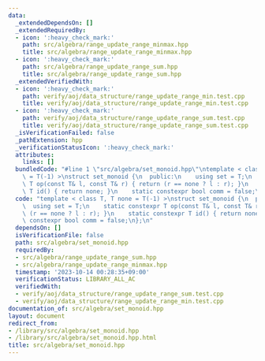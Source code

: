 ```yaml
---
data:
  _extendedDependsOn: []
  _extendedRequiredBy:
  - icon: ':heavy_check_mark:'
    path: src/algebra/range_update_range_minmax.hpp
    title: src/algebra/range_update_range_minmax.hpp
  - icon: ':heavy_check_mark:'
    path: src/algebra/range_update_range_sum.hpp
    title: src/algebra/range_update_range_sum.hpp
  _extendedVerifiedWith:
  - icon: ':heavy_check_mark:'
    path: verify/aoj/data_structure/range_update_range_min.test.cpp
    title: verify/aoj/data_structure/range_update_range_min.test.cpp
  - icon: ':heavy_check_mark:'
    path: verify/aoj/data_structure/range_update_range_sum.test.cpp
    title: verify/aoj/data_structure/range_update_range_sum.test.cpp
  _isVerificationFailed: false
  _pathExtension: hpp
  _verificationStatusIcon: ':heavy_check_mark:'
  attributes:
    links: []
  bundledCode: "#line 1 \"src/algebra/set_monoid.hpp\"\ntemplate < class T, T none\
    \ = T(-1) >\nstruct set_monoid {\n  public:\n    using set = T;\n    static constexpr\
    \ T op(const T& l, const T& r) { return (r == none ? l : r); }\n    static constexpr\
    \ T id() { return none; }\n    static constexpr bool comm = false;\n};\n"
  code: "template < class T, T none = T(-1) >\nstruct set_monoid {\n  public:\n  \
    \  using set = T;\n    static constexpr T op(const T& l, const T& r) { return\
    \ (r == none ? l : r); }\n    static constexpr T id() { return none; }\n    static\
    \ constexpr bool comm = false;\n};\n"
  dependsOn: []
  isVerificationFile: false
  path: src/algebra/set_monoid.hpp
  requiredBy:
  - src/algebra/range_update_range_sum.hpp
  - src/algebra/range_update_range_minmax.hpp
  timestamp: '2023-10-14 00:28:35+09:00'
  verificationStatus: LIBRARY_ALL_AC
  verifiedWith:
  - verify/aoj/data_structure/range_update_range_sum.test.cpp
  - verify/aoj/data_structure/range_update_range_min.test.cpp
documentation_of: src/algebra/set_monoid.hpp
layout: document
redirect_from:
- /library/src/algebra/set_monoid.hpp
- /library/src/algebra/set_monoid.hpp.html
title: src/algebra/set_monoid.hpp
---
```

